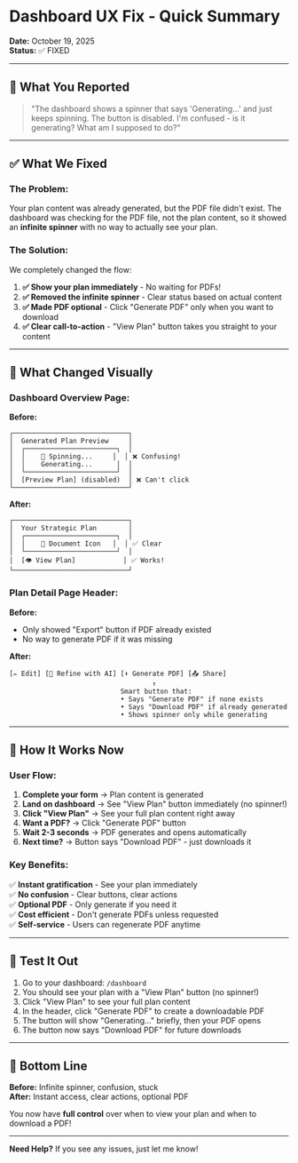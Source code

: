 # Dashboard UX Fix - Quick Summary
**Date:** October 19, 2025  
**Status:** ✅ FIXED

---

## 🎯 What You Reported

> "The dashboard shows a spinner that says 'Generating...' and just keeps spinning. The button is disabled. I'm confused - is it generating? What am I supposed to do?"

---

## ✅ What We Fixed

### The Problem:
Your plan content was already generated, but the PDF file didn't exist. The dashboard was checking for the PDF file, not the plan content, so it showed an **infinite spinner** with no way to actually see your plan.

### The Solution:
We completely changed the flow:

1. **✅ Show your plan immediately** - No waiting for PDFs!
2. **✅ Removed the infinite spinner** - Clear status based on actual content
3. **✅ Made PDF optional** - Click "Generate PDF" only when you want to download
4. **✅ Clear call-to-action** - "View Plan" button takes you straight to your content

---

## 🎨 What Changed Visually

### Dashboard Overview Page:

**Before:**
```
┌─────────────────────────────┐
│  Generated Plan Preview     │
│  ┌───────────────────────┐  │
│  │    🔄 Spinning...     │  │ ❌ Confusing!
│  │    Generating...      │  │
│  └───────────────────────┘  │
│  [Preview Plan] (disabled)  │ ❌ Can't click
└─────────────────────────────┘
```

**After:**
```
┌─────────────────────────────┐
│  Your Strategic Plan        │
│  ┌───────────────────────┐  │
│  │    📄 Document Icon   │  │ ✅ Clear
│  └───────────────────────┘  │
│  [👁️ View Plan]            │ ✅ Works!
└─────────────────────────────┘
```

### Plan Detail Page Header:

**Before:**
- Only showed "Export" button if PDF already existed
- No way to generate PDF if it was missing

**After:**
```
[✏️ Edit] [💬 Refine with AI] [⬇️ Generate PDF] [📤 Share]
                                    ↑
                            Smart button that:
                            • Says "Generate PDF" if none exists
                            • Says "Download PDF" if already generated
                            • Shows spinner only while generating
```

---

## 🚀 How It Works Now

### User Flow:

1. **Complete your form** → Plan content is generated
2. **Land on dashboard** → See "View Plan" button immediately (no spinner!)
3. **Click "View Plan"** → See your full plan content right away
4. **Want a PDF?** → Click "Generate PDF" button
5. **Wait 2-3 seconds** → PDF generates and opens automatically
6. **Next time?** → Button says "Download PDF" - just downloads it

### Key Benefits:

✅ **Instant gratification** - See your plan immediately  
✅ **No confusion** - Clear buttons, clear actions  
✅ **Optional PDF** - Only generate if you need it  
✅ **Cost efficient** - Don't generate PDFs unless requested  
✅ **Self-service** - Users can regenerate PDF anytime  

---

## 📱 Test It Out

1. Go to your dashboard: `/dashboard`
2. You should see your plan with a "View Plan" button (no spinner!)
3. Click "View Plan" to see your full plan content
4. In the header, click "Generate PDF" to create a downloadable PDF
5. The button will show "Generating..." briefly, then your PDF opens
6. The button now says "Download PDF" for future downloads

---

## 🎉 Bottom Line

**Before:** Infinite spinner, confusion, stuck  
**After:** Instant access, clear actions, optional PDF

You now have **full control** over when to view your plan and when to download a PDF!

---

**Need Help?** If you see any issues, just let me know!

